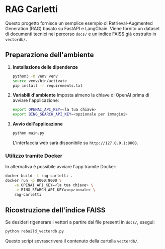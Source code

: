 # RAG Carletti

Questo progetto fornisce un semplice esempio di Retrieval-Augmented Generation (RAG) basato su FastAPI e LangChain.
Viene fornito un dataset di documenti tecnici nel percorso `docs/` e un indice FAISS già costruito in `vectordb/`.

## Preparazione dell'ambiente

1. **Installazione delle dipendenze**
   ```bash
   python3 -m venv venv
   source venv/bin/activate
   pip install -r requirements.txt
   ```

2. **Variabili d'ambiente**
   Imposta almeno la chiave di OpenAI prima di avviare l'applicazione:
   ```bash
   export OPENAI_API_KEY=<la tua chiave>
   export BING_SEARCH_API_KEY=<opzionale per immagini>
   ```

3. **Avvio dell'applicazione**
   ```bash
   python main.py
   ```
   L'interfaccia web sarà disponibile su `http://127.0.0.1:8000`.

### Utilizzo tramite Docker

In alternativa è possibile avviare l'app tramite Docker:
```bash
docker build -t rag-carletti .
docker run -p 8000:8000 \
    -e OPENAI_API_KEY=<la tua chiave> \
    -e BING_SEARCH_API_KEY=<opzionale> \
    rag-carletti
```

## Ricostruzione dell'indice FAISS

Se desideri rigenerare i vettori a partire dai file presenti in `docs/`, esegui:
```bash
python rebuild_vectordb.py
```
Questo script sovrascriverà il contenuto della cartella `vectordb/`.
